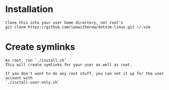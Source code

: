 Installation
============

	Clone this into your user home directory, not root's
	git clone https://github.com/ianwitherow/dotvim-linux.git ~/.vim


Create symlinks
==============

	As root, run `./install.sh`
	This will create symlinks for your user as well as root.

	If you don't want to do any root stuff, you can set it up for the user account with
	`./install-user-only.sh`

